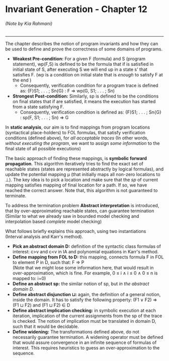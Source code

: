 # Invariant Generation - Chapter 12
###### (Note by Kia Rahmani)
---
The chapter describes the notion of program invariants and how they can be used to define and prove the correctness of some domains of programs.
- **Weakest Pre-condition:** For a given F (formula) and S (program statement), wp(F,S) is defined to be the formula that if is satisfied in initial state of S, after executing S we will end up in a state s' that satisfies F. (wp is a condition on initial state that is *enough* to satisfy F at the end ) 
  - Consequently, verification condition for a program trace is defined as: {F}S1; . . . ; Sn{G} : F ⇒ wp(G, S1; . . . ; Sn) 
- **Strongest Post-condition:** Similarly, sp is defined to be the conditions on final states that if are satisfied, it means the execution has started from a state satisfying F.
  - Consequently, verification condition is defined as: {F}S1; . . . ; Sn{G} : sp(F, S1; . . . ; Sn) ⇒ G

In **static analysis**, our aim is to find mappings from program locations (syntactical place-holders) to FOL formulas, that satisfy verification conditions (defined above), for *all acceptable traces* (In other words, *without executing the program*, we want to assign *some information* to the final state of all possible executions)

The basic approach of finding these mappings, is **symbolic forward propagation**. This algorithm iteratively tries to find the exact set of reachable states (states are represented abstractly by logical formulas), and update the potential mapping μ (that initially maps all non-zero locations to ⊥). The key idea is to pick a location and make sure that the *sp* of current mapping satisfies mapping of final location for a path. If so, we have reached the correct answer. Note that, this algorithm is not guaranteed to terminate. 

To address the termination problem **Abstract interpretation** is introduced, that by over-approximating reachable states, can guarantee termination (Similar to what we already saw in bounded model checking and interpolation based *complete* model checking)

What follows briefly explains this approach, using two instantiations (Interval analysis and Karr's method).
- **Pick an abstract domain D:** definition of the syntactic class formulas of interest: c>v and c<v in IA and polynomial equations in Karr's method.
- **Define mapping from FOL to D:** this mapping, connects formula F in FOL to element P in D, such that: F ⇒ P  
(Note that we might lose some information here, that would result in over-approximation, which is fine. For example, 0 ≤ i ∧ i ≤ 0 ∧ 0 ≤ n is mapped to: i=0)
- **Define an abstract sp:** the similar notion of sp, but *in the abstract domain D*. 
- **Define abstract disjunction ⊔:** again, the definition of a general notion, inside the domain. It has to satisfy the following property: (F1 ∨ F2) ⇒ (F1 ⊔ F2) and (F1 ⊔ F2) ∈ D
- **Define abstract implication checking:** in symbolic execution at each iteration, implication of the current assignments from the sp of the trace is checked. The notion of implication must be translated in domain D, such that it would be decidable.
- **Define widening:** The transformations defined above, do not necessarily guarantee termination. A widening operator must be defined that would assure convergence in an infinite sequence of formulas of interest. This requires heuristics to guess an over-approximation to the sequence.  

